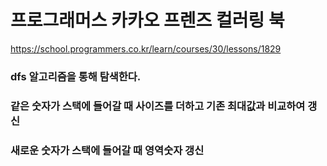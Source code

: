 # 프로그래머스 카카오 프렌즈 컬러링 북

https://school.programmers.co.kr/learn/courses/30/lessons/1829


### dfs 알고리즘을 통해 탐색한다.

### 같은 숫자가 스택에 들어갈 때 사이즈를 더하고 기존 최대값과 비교하여 갱신

### 새로운 숫자가 스택에 들어갈 때 영역숫자 갱신